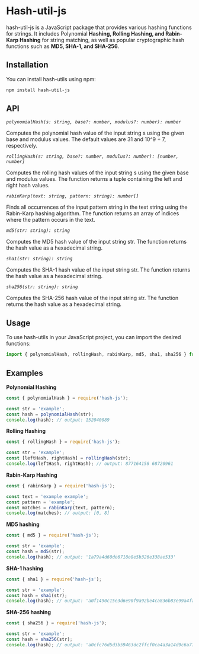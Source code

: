# Hash-util-js

hash-util-js is a JavaScript package that provides various hashing functions for strings. It includes Polynomial **Hashing, Rolling Hashing, and Rabin-Karp Hashing** for string matching, as well as popular cryptographic hash functions such as **MD5, SHA-1, and SHA-256**.


## Installation

You can install hash-utils using npm:

```bash
npm install hash-util-js
```


## API

_`polynomialHash(s: string, base?: number, modulus?: number): number`_  

Computes the polynomial hash value of the input string s using the given base and modulus values. The default values are 31 and 10^9 + 7, respectively.

_`rollingHash(s: string, base?: number, modulus?: number): [number, number]`_  

Computes the rolling hash values of the input string s using the given base and modulus values. The function returns a tuple containing the left and right hash values.

_`rabinKarp(text: string, pattern: string): number[]`_  

Finds all occurrences of the input pattern string in the text string using the Rabin-Karp hashing algorithm. The function returns an array of indices where the pattern occurs in the text.

_`md5(str: string): string`_  

Computes the MD5 hash value of the input string str. The function returns the hash value as a hexadecimal string.

_`sha1(str: string): string`_  

Computes the SHA-1 hash value of the input string str. The function returns the hash value as a hexadecimal string.

_`sha256(str: string): string`_  

Computes the SHA-256 hash value of the input string str. The function returns the hash value as a hexadecimal string.



## Usage

To use hash-utils in your JavaScript project, you can import the desired functions:

```javascript
import { polynomialHash, rollingHash, rabinKarp, md5, sha1, sha256 } from 'hash-utils';
```

## Examples

**Polynomial Hashing**

```javascript
const { polynomialHash } = require('hash-js');

const str = 'example';
const hash = polynomialHash(str);
console.log(hash); // output: 152040089
```

**Rolling Hashing**

```javascript
const { rollingHash } = require('hash-js');

const str = 'example';
const [leftHash, rightHash] = rollingHash(str);
console.log(leftHash, rightHash); // output: 877164158 68720961
```

**Rabin-Karp Hashing**

```javascript
const { rabinKarp } = require('hash-js');

const text = 'example example';
const pattern = 'example';
const matches = rabinKarp(text, pattern);
console.log(matches); // output: [0, 8]
```

**MD5 hashing**

```javascript
const { md5 } = require('hash-js');

const str = 'example';
const hash = md5(str);
console.log(hash); // output: '1a79a4d60de6718e8e5b326e338ae533'
```

**SHA-1 hashing**

```javascript
const { sha1 } = require('hash-js');

const str = 'example';
const hash = sha1(str);
console.log(hash); // output: 'a0f1490c15e3d6e90f9a92be4ca836b83e99a4fa'
```

**SHA-256 hashing**

```javascript
const { sha256 } = require('hash-js');

const str = 'example';
const hash = sha256(str);
console.log(hash); // output: 'a0cfc76d5d3b59463dc2ffcf0ca4a3a14d9c6a772d6a685c53449e16f4c84dd5'
```
